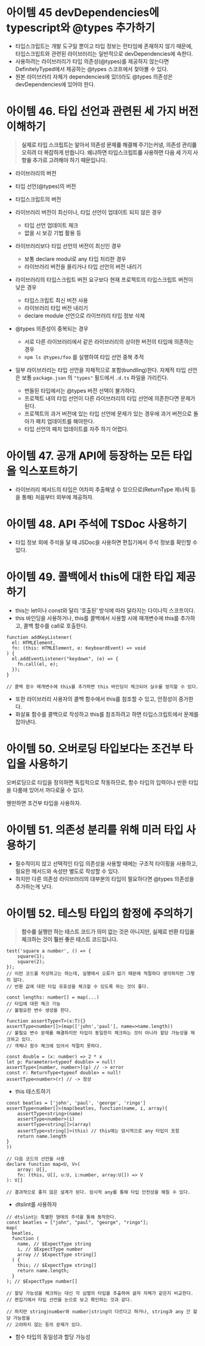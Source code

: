 # 아이템 45 devDependencies에 typescript와 @types 추가하기

- 타입스크립트는 개발 도구일 뿐이고 타입 정보는 런타임에 존재하지 않기 때문에, 타입스크립트와 관련된 라이브러리는 일반적으로 devDependencies에 속한다.
- 사용하려는 라이브러리가 타입 의존성(@types)를 제공하지 않는다면 DefinitelyTyped에서 제공하는 @types 스코프에서 찾아볼 수 있다.
- 원본 라이브러리 자체가 dependencies에 있더라도 @types 의존성은 devDependencies에 있어야 한다.

# 아이템 46. 타입 선언과 관련된 세 가지 버전 이해하기

> **실제로 타입 스크립트는 알아서 의존성 문제를 해결해 주기는커녕, 의존성 관리를 오히려 더 복잡하게 만듭니다. 왜냐하면 타입스크립트를 사용하면 다음 세 가지 사항을 추가로 고려해야 하기 때문입니다.**

- 라이브러리의 버전
- 타입 선언(@types)의 버전
- 타입스크립트의 버전

- 라이브러리 버전이 최신이나, 타입 선언이 업데이트 되지 않은 경우
  - 타입 선언 업데이트 체크
  - 없을 시 보강 기법 활용 등
- 라이브러리보다 타입 선언의 버전이 최신인 경우
  - 보통 declare modul로 any 타입 처리한 경우
  - 라이브러리 버전을 올리거나 타입 선언의 버전 내리기
- 라이브러리의 타입스크립트 버전 요구보다 현재 프로젝트의 타입스크립트 버전이 낮은 경우
  - 타입스크립트 최신 버전 사용
  - 라이브러리 타입 버전 내리기
  - declare module 선언으로 라이브러리 타입 정보 삭제
- @types 의존성이 중복되는 경우

  - 서로 다른 라이브러리에서 같은 라이브러리의 상이한 버전의 타입에 의존하는 경우
  - `npm ls @types/foo` 를 실행하여 타입 선언 중복 추적

- 일부 라이브러리는 타입 선언을 자체적으로 포함(bundling)한다. 자체적 타입 선언은 보통 `package.json` 의 `"types"` 필드에서 `.d.ts` 파일을 가리킨다.
  - 번들된 타입에서는 @types 버전 선택이 불가하다.
  - 프로젝트 내의 타입 선언이 다른 라이브러리의 타입 선언에 의존한다면 문제가 된다.
  - 프로젝트의 과거 버전에 있는 타입 선언에 문제가 있는 경우에 과거 버전으로 돌아가 패치 업데이트를 해야한다.
  - 타입 선언의 패치 업데이트를 자주 하기 어렵다.

# 아이템 47. 공개 API에 등장하는 모든 타입을 익스포트하기

- 라이브러리 메서드의 타입은 어차피 추출해낼 수 있으므로(ReturnType 제너릭 등을 통해) 처음부터 외부에 제공하자.

# 아이템 48. API 주석에 TSDoc 사용하기

- 타입 정보 외에 주석을 달 때 JSDoc을 사용하면 편집기에서 주석 정보를 확인할 수 있다.

# 아이템 49. 콜백에서 this에 대한 타입 제공하기

- this는 let이나 const와 달리 ‘호출된’ 방식에 따라 달라지는 다이나믹 스코프이다.
- this 바인딩을 사용하거나, this를 콜백에서 사용할 시에 매개변수에 this를 추가하고, 콜백 함수를 call로 호출한다.

```tsx
function addKeyListener(
  el: HTMLElement,
  fn: (this: HTMLElement, e: KeyboardEvent) => void
) {
  el.addEventListener("keydown", (e) => {
    fn.call(el, e);
  });
}

// 콜백 함수 매개변수에 this를 추가하면 this 바인딩이 체크되어 실수를 방지할 수 있다.
```

- 또한 라이브러리 사용자의 콜백 함수에서 this를 참조할 수 있고, 안정성이 증가한다.
- 화살표 함수를 콜백으로 작성하고 this를 참조하려고 하면 타입스크립트에서 문제를 잡아낸다.

# 아이템 50. 오버로딩 타입보다는 조건부 타입을 사용하기

오버로딩으로 타입을 정의하면 독립적으로 작동하므로, 함수 타입의 입력이나 반환 타입을 다룸에 있어서 까다로울 수 있다.

웬만하면 조건부 타입을 사용하자.

# 아이템 51. 의존성 분리를 위해 미러 타입 사용하기

- 필수적이지 않고 선택적인 타입 의존성을 사용할 때에는 구조적 타이핑을 사용하고, 필요한 메서드와 속성만 별도로 작성할 수 있다.
- 하지만 다른 의존성 라이브러리의 대부분의 타입이 필요하다면 @types 의존성을 추가하는게 낫다.

# 아이템 52. 테스팅 타입의 함정에 주의하기

> **함수를 실행만 하는 테스트 코드가 의미 없는 것은 아니지만, 실제로 반환 타입을 체크하는 것이 훨씬 좋은 테스트 코드입니다.**

```tsx
test('square a number', () => {
	square(1);
	square(2);
});
// 이런 코드를 작성하고는 하는데, 실행에서 오류가 없기 때문에 적절하다 생각하지만 그렇지 않다.
// 반환 값에 대한 타입 유효성을 체크할 수 있도록 하는 것이 좋다.

const lengths: number[] = map(...)
// 타입에 대한 체크 가능
// 불필요한 변수 생성을 한다.

function assertType<T>(x:T){}
assertType<number[]>(map(['john','paul'], name=>name.length))
// 불필요 변수 문제를 해결하지만 타입이 동일한지 체크하는 것이 아니라 할당 가능성을 체크하고 있다.
// 객체나 함수 체크에 있어서 적절치 못하다.

const double = (x: number) => 2 * x
let p: Parameters<typeof double> = null!
assertType<[number, number>](p) // -> error
const r: ReturnType<typeof double> = null!
assertType<number>(r) // -> 정상
```

- this 테스트하기

```tsx
const beatles = ['john', 'paul', 'george', 'ringo']
assertType<number[]>(map(beatles, function(name, i, array){
	assertType<string>(name)
	assertType<number>(i)
	assertType<string[]>(array)
	assertType<string[]>(this) // this에는 암시적으로 any 타입이 포함
	return name.length
}
))

// 다음 코드의 선언을 사용
declare function map<U, V>(
	array: U[],
	fn: (this, U[], u:U, i:number, array:U[]) => V
): V[]

// 결과적으로 좋지 않은 설계가 된다. 암시적 any를 통해 타입 안전성을 해칠 수 있다.
```

- dtslint를 사용하자

```tsx
// dtslint는 특별한 형태의 주석을 통해 동작한다.
const beatles = ["john", "paul", "george", "ringo"];
map(
  beatles,
  function (
    name, // $ExpectType string
    i, // $ExpectType number
    array // $ExpectType string[]
  ) {
    this; // $ExpectType string[]
    return name.length;
  }
); // $ExpectType number[]

// 할당 가능성을 체크하는 대신 각 심벌의 타입을 추출하여 글자 자체가 같은지 비교한다.
// 편집기에서 타입 선언을 눈으로 보고 확인하는 것과 같다.

// 하지만 string|number와 number|string이 다르다고 하거나, string과 any 간 할당 가능함을
// 고려하지 않는 등의 문제가 있다.
```

- 함수 타입의 동일성과 할당 가능성
